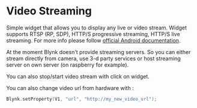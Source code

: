 # Video Streaming

Simple widget that allows you to display any live or video stream. Widget supports RTSP \(RP, SDP\), HTTP/S progressive streaming, HTTP/S live streaming. For more info please follow [official Android documentation](https://developer.android.com/guide/appendix/media-formats.html).

At the moment Blynk doesn't provide streaming servers. So you can either stream directly from camera, use 3-d party services or host streaming server on own server \(on raspberry for example\).

You can also stop/start video stream with click on widget.

You can also change video url from hardware with :

```cpp
Blynk.setProperty(V1, "url", "http://my_new_video_url");
```

